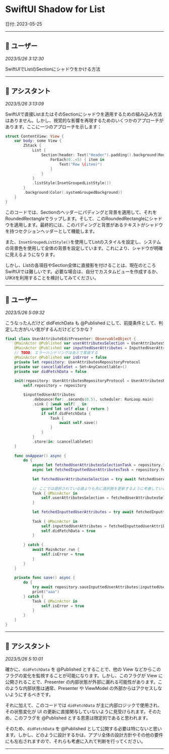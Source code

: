 # SwiftUI Shadow for List

日付: 2023-05-25

---

## 👤 ユーザー
*2023/5/26 3:12:30*

SwiftUIでListのSectionにシャドウをかける方法

---

## 🤖 アシスタント
*2023/5/26 3:13:09*

SwiftUIで直接ListまたはそのSectionにシャドウを適用するための組み込み方法はありません。しかし、視覚的な影響を再現するためのいくつかのアプローチがあります。ここに一つのアプローチを示します：

```swift
struct ContentView: View {
    var body: some View {
        ZStack {
            List {
                Section(header: Text("Header").padding().background(RoundedRectangle(cornerRadius: 5).fill(Color.white).shadow(radius: 5))) {
                    ForEach(0..<5) { item in
                        Text("Row \(item)")
                    }
                }
            }
            .listStyle(InsetGroupedListStyle())
        }
        .background(Color(.systemGroupedBackground))
    }
}
```

このコードでは、Sectionのヘッダーにパディングと背景を適用して、それをRoundedRectangleでラップします。そして、このRoundedRectangleにシャドウを適用します。最終的には、このパディングと背景があるテキストがシャドウを持つセクションヘッダーとして機能します。

また、`InsetGroupedListStyle()`を使用してListのスタイルを設定し、システムの背景色を使用して全体の背景を設定しています。これにより、シャドウが明確に見えるようになります。

しかし、Listの各項目やSection全体に直接影を付けることは、現在のところSwiftUIでは難しいです。必要な場合は、自分でカスタムビューを作成するか、UIKitを利用することを検討してみてください。

---

## 👤 ユーザー
*2023/5/26 5:09:32*

こうなったんだけど didFetchData も @Published にして、前提条件として、判定した方がいい気がするんだけどどうかな？

```swift
final class UserAttributeEditPresenter: ObservableObject {
    @MainActor @Published var userAttributesSelection = UserAttributesSelection()
    @MainActor @Published var inputtedUserAttributes = InputtedUserAttributes()
    // TODO: エラーハンドリングはあとで実装する
    @MainActor @Published var isError = false
    private let repository: UserAttributesRepositoryProtocol
    private var cancellableSet = Set<AnyCancellable>()
    private var didFetchData = false
    
    init(repository: UserAttributesRepositoryProtocol = UserAttributesRepository()) {
        self.repository = repository

        $inputtedUserAttributes
            .debounce(for: .seconds(0.5), scheduler: RunLoop.main)
            .sink { [weak self] _ in
                guard let self else { return }
                if self.didFetchData {
                    Task {
                        await self.save()
                    }
                }
            }
            .store(in: &cancellableSet)
    }
    
    func onAppear() async {
        do {
            async let fetchedUserAttributesSelectionTask = repository.fetchUserAttributesSelection()
            async let fetchedInputtedUserAttributesTask = repository.fetchInputtedUserAttributes()
            
            let fetchedUserAttributesSelection = try await fetchedUserAttributesSelectionTask
            
            // ここでは選択されている値よりも先に選択肢を更新するように考慮している
            Task { @MainActor in
                self.userAttributesSelection = fetchedUserAttributesSelection
            }
            
            let fetchedInputtedUserAttributes = try await fetchedInputtedUserAttributesTask
            
            Task { @MainActor in
                self.inputtedUserAttributes = fetchedInputtedUserAttributes
                self.didFetchData = true
            }
            
        } catch {
            await MainActor.run {
                self.isError = true
            }
        }
    }
    
    private func save() async {
        do {
            try await repository.saveInputtedUserAttributes(inputtedUserAttributes)
            print("aaa")
        } catch {
            Task { @MainActor in
                self.isError = true
            }
        }
    }
}

```

---

## 🤖 アシスタント
*2023/5/26 5:10:01*

確かに、`didFetchData` を @Published とすることで、他の View などからこのフラグの変化を監視することが可能になります。しかし、このフラグが View に公開されることで、Presenter の内部状態が外部に漏れる可能性があります。このような内部状態は通常、Presenter や ViewModel の外部からはアクセスしないようにするべきです。

それに加えて、このコードでは `didFetchData` が主に内部ロジックで使用され、その状態変化が UI の更新に直接関与していないように見受けられます。そのため、このフラグを @Published とする恩恵は限定的であると思われます。

そのため、`didFetchData` を @Published として公開する必要は特にないと思います。しかし、どのように設計するかは、アプリ全体の設計方針やその他の要件にも左右されますので、それらも考慮に入れて判断を行ってください。

---
